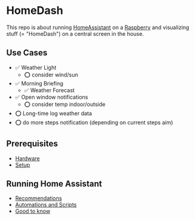 # HomeDash
This repo is about running [HomeAssistant](https://www.home-assistant.io/) on a [Raspberry](https://www.raspberrypi.org/) and 
visualizing stuff (= "HomeDash") on a central screen in the house.

## Use Cases
- ✅ Weather Light
    - ⭕ consider wind/sun
- ✅ Morning Briefing
    - ✅ Weather Forecast
- ✅ Open window notifications
    - ⭕ consider temp indoor/outside
- ⭕ Long-time log weather data
- ⭕ do more steps notification (depending on current steps aim)

## Prerequisites
- [Hardware](Hardware.md)
- [Setup](Setup.md)

## Running Home Assistant
- [Recommendations](Recommendations.md)
- [Automations and Scripts](Automations_and_Scripts.md)
- [Good to know](GoodToKnow.md)



